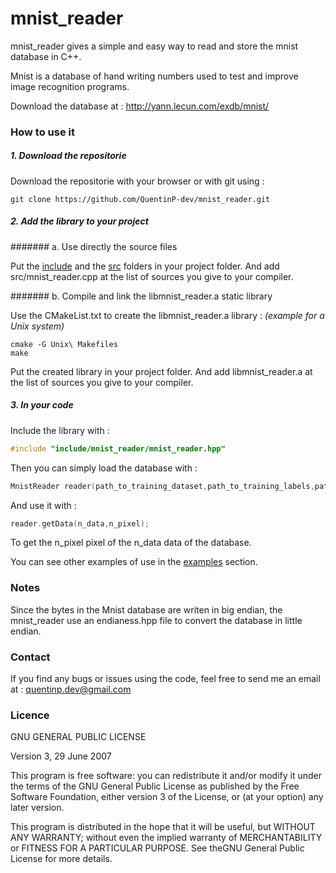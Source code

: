 # mnist_reader

mnist_reader gives a simple and easy way to read and store the mnist database in C++.

Mnist is a database of hand writing numbers used to test and improve image recognition programs.

Download the database at : http://yann.lecun.com/exdb/mnist/

### How to use it

##### 1. Download the repositorie

Download the repositorie with your browser or with git using :

```
git clone https://github.com/QuentinP-dev/mnist_reader.git
```

##### 2. Add the library to your project

####### a. Use directly the source files

Put the [include](/include) and the [src](/src) folders in your project folder.
And add src/mnist_reader.cpp at the list of sources you give to your compiler.

####### b. Compile and link the libmnist_reader.a static library

Use the CMakeList.txt to create the libmnist_reader.a library :
*(example for a Unix system)*
```
cmake -G Unix\ Makefiles
make
```
Put the created library in your project folder.
And add libmnist_reader.a at the list of sources you give to your compiler.

##### 3. In your code

Include the library with :

```c++
#include "include/mnist_reader/mnist_reader.hpp"
```

Then you can simply load the database with :
```c++
MnistReader reader(path_to_training_dataset,path_to_training_labels,path_to_test_dataset,path_to_test_labels,true);
```

And use it with :
```c++
reader.getData(n_data,n_pixel);
```
To get the n_pixel pixel of the n_data data of the database.

You can see other examples of use in the [examples](examples/) section.

### Notes

Since the bytes in the Mnist database are writen in big endian, the mnist_reader use an endianess.hpp file to convert the database in little endian.

### Contact

If you find any bugs or issues using the code, feel free to send me an email at :
quentinp.dev@gmail.com

### Licence

GNU GENERAL PUBLIC LICENSE

Version 3, 29 June 2007

This program is free software: you can redistribute it and/or modify
it under the terms of the GNU General Public License as published by
the Free Software Foundation, either version 3 of the License, or
(at your option) any later version.

This program is distributed in the hope that it will be useful,
but WITHOUT ANY WARRANTY; without even the implied warranty of
MERCHANTABILITY or FITNESS FOR A PARTICULAR PURPOSE.
See theGNU General Public License for more details.
